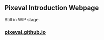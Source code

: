 ## Pixeval Introduction Webpage

Still in WIP stage.

### [pixeval.github.io](https://pixeval.github.io)